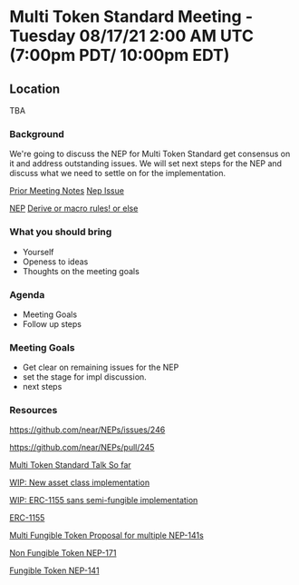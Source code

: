 # Multi Token Standard Meeting - Tuesday 08/17/21 2:00 AM UTC (7:00pm PDT/ 10:00pm EDT)

## Location 
TBA

### Background
We're going to discuss the NEP for Multi Token Standard get consensus on it and address outstanding issues. We will set next steps for the NEP and discuss what
we need to settle on for the implementation.

[Prior Meeting Notes](https://github.com/shipsgold/multi-token-standard-impl/blob/main/meetings/2021-08-03-meeting-notes.md)
[Nep Issue](https://github.com/near/NEPs/issues/246)

[NEP](https://github.com/near/NEPs/pull/245)
[Derive or macro rules! or else](https://github.com/near/near-sdk-rs/issues/422#issuecomment-844175394) 


### What you should bring
- Yourself 
- Openess to ideas 
- Thoughts on the meeting goals 

### Agenda
- Meeting Goals
- Follow up steps

### Meeting Goals 
- Get clear on remaining issues for the NEP
- set the stage for impl discussion. 
- next steps

### Resources 
https://github.com/near/NEPs/issues/246

https://github.com/near/NEPs/pull/245


[Multi Token Standard Talk So far](https://gov.near.org/t/multi-token-standard-discussion/2917)

[WIP: New asset class implementation ](https://github.com/shipsgold/multi-token-standard-impl/pull/1)

[WIP: ERC-1155 sans semi-fungible implementation](https://github.com/shipsgold/multi-token-standard-impl/pull/5)

[ERC-1155](https://github.com/ethereum/EIPs/issues/1155)

[Multi Fungible Token Proposal for multiple NEP-141s](https://github.com/near/NEPs/pull/228)

[Non Fungible Token NEP-171](https://github.com/near/NEPs/discussions/171)

[Fungible Token NEP-141](https://github.com/near/NEPs/discussions/146)

